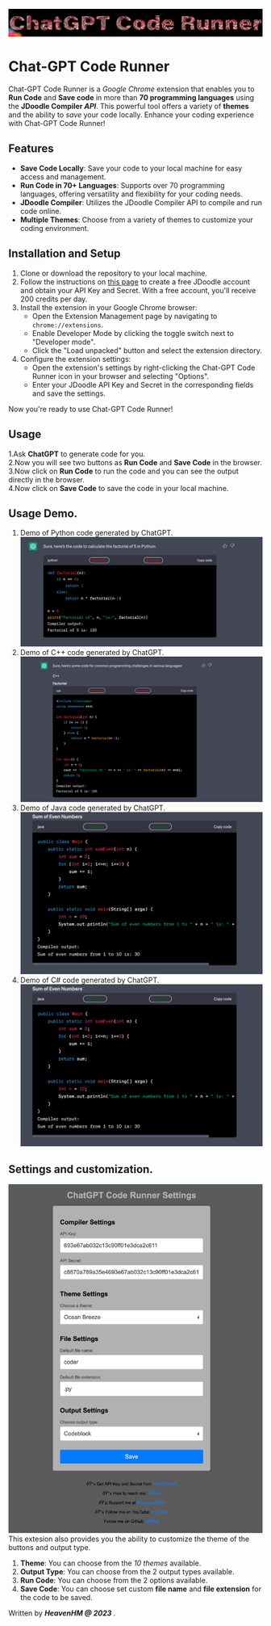 ![cover_logo](https://github.com/haseeb-heaven/ChatGPT-CodeRunner/blob/master/resources/logo.png?raw=true "")
# Chat-GPT Code Runner

Chat-GPT Code Runner is a _Google Chrome_ extension that enables you to **Run Code** and **Save code** in more than **70 programming languages** using the **JDoodle Compiler _API_**. This powerful tool offers a variety of **themes** and the ability to _save_ your code locally. Enhance your coding experience with Chat-GPT Code Runner!

## Features

- **Save Code Locally**: Save your code to your local machine for easy access and management.
- **Run Code in 70+ Languages**: Supports over 70 programming languages, offering versatility and flexibility for your coding needs.
- **JDoodle Compiler**: Utilizes the JDoodle Compiler API to compile and run code online.
- **Multiple Themes**: Choose from a variety of themes to customize your coding environment.

## Installation and Setup

1. Clone or download the repository to your local machine.
2. Follow the instructions on [this page](https://www.jdoodle.com/compiler-api/) to create a free JDoodle account and obtain your API Key and Secret. With a free account, you'll receive 200 credits per day.
3. Install the extension in your Google Chrome browser:
    - Open the Extension Management page by navigating to `chrome://extensions`.
    - Enable Developer Mode by clicking the toggle switch next to "Developer mode".
    - Click the "Load unpacked" button and select the extension directory.
4. Configure the extension settings:
    - Open the extension's settings by right-clicking the Chat-GPT Code Runner icon in your browser and selecting "Options".
    - Enter your JDoodle API Key and Secret in the corresponding fields and save the settings.

Now you're ready to use Chat-GPT Code Runner!

## Usage

1.Ask **ChatGPT** to generate code for you.</br>
2.Now you will see two buttons as **Run Code** and **Save Code** in the browser.</br>
3.Now click on **Run Code** to run the code and you can see the output directly in the browser.</br>
4.Now click on **Save Code** to save the code in your local machine.</br>

## Usage Demo.
1. Demo of Python code generated by ChatGPT.</br>
![python_code](https://github.com/haseeb-heaven/ChatGPT-CodeRunner/blob/master/resources/python_factorial.png?raw=true "")
2. Demo of C++ code generated by ChatGPT.</br>
![cpp_code](https://github.com/haseeb-heaven/ChatGPT-CodeRunner/blob/master/resources/cpp_factorial.png?raw=true "")
3. Demo of Java code generated by ChatGPT.</br>
![java_code](https://github.com/haseeb-heaven/ChatGPT-CodeRunner/blob/master/resources/java_sum_even.png?raw=true "")
4. Demo of C# code generated by ChatGPT.</br>
![csharp_code](https://github.com/haseeb-heaven/ChatGPT-CodeRunner/blob/master/resources/csharp_sum_even.png?raw=true "")

## Settings and customization.
![settings_page](https://github.com/haseeb-heaven/ChatGPT-CodeRunner/blob/master/resources/settings.png?raw=true "")</br>
This extesion also provides you the ability to customize the theme of the buttons and output type.</br>
1. **Theme**: You can choose from the _10 themes_ available.
2. **Output Type**: You can choose from the 2 output types available.
3. **Run Code**: You can choose from the 2 options available.
4. **Save Code**: You can choose set custom **file name** and **file extension** for the code to be saved.

Written by **_HeavenHM @ 2023_** .
